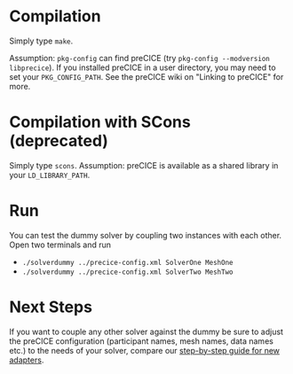 # Compilation

Simply type `make`.

Assumption: `pkg-config` can find preCICE (try `pkg-config --modversion libprecice`). If you installed preCICE in a user directory, you may need to set your `PKG_CONFIG_PATH`. See the preCICE wiki on "Linking to preCICE" for more.

# Compilation with SCons (deprecated)

Simply type `scons`. Assumption: preCICE is available as a shared library in your `LD_LIBRARY_PATH`.

# Run

You can test the dummy solver by coupling two instances with each other. Open two terminals and run
 * `./solverdummy ../precice-config.xml SolverOne MeshOne`
 * `./solverdummy ../precice-config.xml SolverTwo MeshTwo`

# Next Steps

If you want to couple any other solver against the dummy be sure to adjust the preCICE configuration (participant names, mesh names, data names etc.) to the needs of your solver, compare our [step-by-step guide for new adapters](https://github.com/precice/precice/wiki/Adapter-Example).
 
